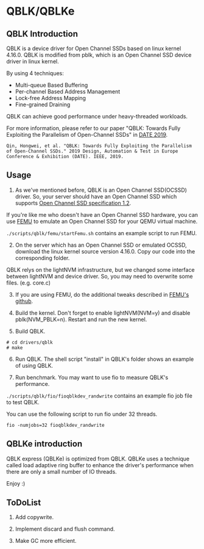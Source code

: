# QBLK/QBLKe

## QBLK Introduction

QBLK is a device driver for Open Channel SSDs based on linux kernel 4.16.0. QBLK is modified from pblk, which is an Open Channel SSD device driver in linux kernel.

By using 4 techniques:

* Multi-queue Based Buffering
* Per-channel Based Address Management
* Lock-free Address Mapping
* Fine-grained Draining

QBLK can achieve good performance under heavy-threaded workloads.

For more information, please refer to our paper "QBLK: Towards Fully Exploiting the Parallelism of Open-Channel SSDs" in [DATE 2019](https://date-conference.com/).

```
Qin, Hongwei, et al. "QBLK: Towards Fully Exploiting the Parallelism of Open-Channel SSDs." 2019 Design, Automation & Test in Europe Conference & Exhibition (DATE). IEEE, 2019.
```


## Usage

1. As we've mentioned before, QBLK is an Open Channel SSD(OCSSD) driver. So, your server should have an Open Channel SSD which supports [Open Channel SSD specification 1.2](https://openchannelssd.readthedocs.io/en/latest/specification/).

If you're like me who doesn't have an Open Channel SSD hardware, you can use [FEMU](https://github.com/ucare-uchicago/femu) to emulate an Open Channel SSD for your QEMU virtual machine.

`./scripts/qblk/femu/startFemu.sh` contains an example script to run FEMU.

2. On the server which has an Open Channel SSD or emulated OCSSD, download the linux kernel source version 4.16.0. Copy our code into the corresponding folder.

QBLK relys on the lightNVM infrastructure, but we changed some interface between lightNVM and device driver. So, you may need to overwrite some files. (e.g. core.c)

3. If you are using FEMU, do the additional tweaks described in [FEMU's github](https://github.com/ucare-uchicago/femu).

4. Build the kernel. Don't forget to enable lightNVM(NVM=y) and disable pblk(NVM_PBLK=n). Restart and run the new kernel.

5. Build QBLK.

```
# cd drivers/qblk
# make
```

6. Run QBLK. The shell script "install" in QBLK's folder shows an example of using QBLK.

7. Run benchmark. You may want to use fio to measure QBLK's performance.

`./scripts/qblk/fio/fioqblkdev_randwrite` contains an example fio job file to test QBLK.

You can use the following script to run fio under 32 threads.

```
fio -numjobs=32 fioqblkdev_randwrite
```

## QBLKe introduction

QBLK express (QBLKe) is optimized from QBLK. QBLKe uses a technique called load adaptive ring buffer to enhance the driver's performance when there are only a small number of IO threads.

Enjoy :)

## ToDoList

1. Add copywrite.

2. Implement discard and flush command.

3. Make GC more efficient.

